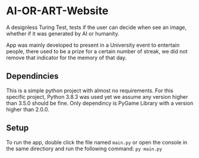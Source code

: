 # AI-OR-ART-Website
 
A designless Turing Test, tests if the user can decide when see an image, whether if it was generated by AI or humanity.

App was mainly developed to present in a University event to entertain people, there used to be a prize for a certain number of streak, we did not remove that indicator for the memory of that day.

## Dependincies

This is a simple python project with almost no requirements.
For this specific project, Python 3.8.3 was used yet we assume any version higher than 3.5.0 should be fine.
Only dependincy is PyGame Library with a version higher than 2.0.0.

## Setup

To run the app, double click the file named ``main.py`` or open the console in the same directiory and run the following command: ``py main.py``
